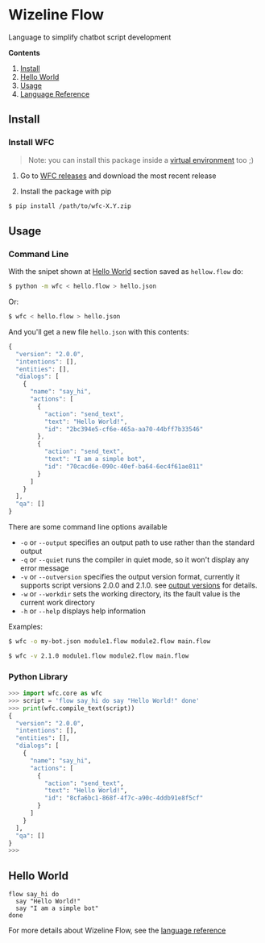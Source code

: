 # Wizeline Flow
Language to simplify chatbot script development

**Contents**

1. [Install](#install)
1. [Hello World](#hello-world)
1. [Usage](#usage)
1. [Language Reference][lang-ref]

## Install

### Install WFC
> Note: you can install this package inside a [virtual environment][venv] too ;)

1. Go to [WFC releases](https://github.com/wizeline/wfc/releases) and download
   the most recent release

2. Install the package with pip

```sh
$ pip install /path/to/wfc-X.Y.zip
```

## Usage

### Command Line

With the snipet shown at [Hello World](#hello-world) section saved as `hellow.flow` do:

```sh
$ python -m wfc < hello.flow > hello.json
```

Or:

```sh
$ wfc < hello.flow > hello.json
```

And you'll get a new file `hello.json` with this contents:

```javascript
{
  "version": "2.0.0",
  "intentions": [],
  "entities": [],
  "dialogs": [
    {
      "name": "say_hi",
      "actions": [
        {
          "action": "send_text",
          "text": "Hello World!",
          "id": "2bc394e5-cf6e-465a-aa70-44bff7b33546"
        },
        {
          "action": "send_text",
          "text": "I am a simple bot",
          "id": "70cacd6e-090c-40ef-ba64-6ec4f61ae811"
        }
      ]
    }
  ],
  "qa": []
}
```

There are some command line options available

- `-o` or `--output` specifies an output path to use rather than the standard
	output
- `-q` or `--quiet` runs the compiler in quiet mode, so it won't display any
	error message
- `-v` or `--outversion` specifies the output version format, currently it
  supports script versions 2.0.0 and 2.1.0. see [output versions][out-ver] for
  details.
- `-w` or `--workdir` sets the working directory, its the fault value is the
	current work directory
- `-h` or `--help` displays help information

Examples:
```sh
$ wfc -o my-bot.json module1.flow module2.flow main.flow
```
```sh
$ wfc -v 2.1.0 module1.flow module2.flow main.flow
```

### Python Library

```python
>>> import wfc.core as wfc
>>> script = 'flow say_hi do say "Hello World!" done'
>>> print(wfc.compile_text(script))
{
  "version": "2.0.0",
  "intentions": [],
  "entities": [],
  "dialogs": [
    {
      "name": "say_hi",
      "actions": [
        {
          "action": "send_text",
          "text": "Hello World!",
          "id": "8cfa6bc1-868f-4f7c-a90c-4ddb91e8f5cf"
        }
      ]
    }
  ],
  "qa": []
}
>>>
```

## Hello World

```
flow say_hi do
  say "Hello World!"
  say "I am a simple bot"
done
```

For more details about Wizeline Flow, see the [language reference][lang-ref]

[wfc-zip]: docs/img/wfc-zip-package.png
[lang-ref]: docs/language.md
[venv]: https://github.com/wizeline/bots-platform-docs/blob/master/tools/venv.md
[out-ver]: docs/output.md
